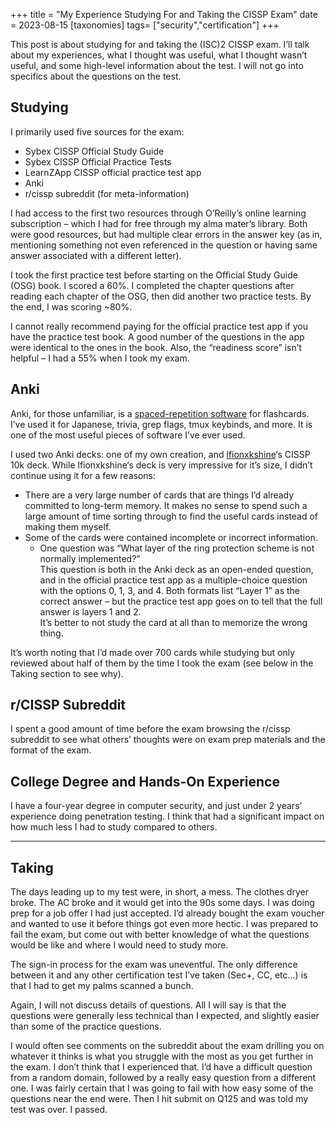 +++
title = "My Experience Studying For and Taking the CISSP Exam"
date = 2023-08-15
[taxonomies]
tags= ["security","certification"]
+++

This post is about studying for and taking the (ISC)2 CISSP exam. I’ll talk about my experiences, what I thought was useful, what I thought wasn’t useful, and some high-level information about the test. I will not go into specifics about the questions on the test.

## Studying

I primarily used five sources for the exam:

- Sybex CISSP Official Study Guide
- Sybex CISSP Official Practice Tests
- LearnZApp CISSP official practice test app
- Anki
- r/cissp subreddit (for meta-information)

I had access to the first two resources through O’Reilly’s online learning subscription – which I had for free through my alma mater’s library. Both were good resources, but had multiple clear errors in the answer key (as in, mentioning something not even referenced in the question or having same answer associated with a different letter).

I took the first practice test before starting on the Official Study Guide (OSG) book. I scored a 60%. I completed the chapter questions after reading each chapter of the OSG, then did another two practice tests. By the end, I was scoring ~80%.

I cannot really recommend paying for the official practice test app if you have the practice test book. A good number of the questions in the app were identical to the ones in the book. Also, the “readiness score” isn’t helpful – I had a 55% when I took my exam.

## Anki

Anki, for those unfamiliar, is a [spaced-repetition software](https://en.wikipedia.org/wiki/Spaced_repetition) for flashcards. I’ve used it for Japanese, trivia, grep flags, tmux keybinds, and more. It is one of the most useful pieces of software I’ve ever used.

I used two Anki decks: one of my own creation, and [lfionxkshine](https://www.reddit.com/user/lfionxkshine/)‘s CISSP 10k deck. While lfionxkshine‘s deck is very impressive for it’s size, I didn’t continue using it for a few reasons:

- There are a very large number of cards that are things I’d already committed to long-term memory. It makes no sense to spend such a large amount of time sorting through to find the useful cards instead of making them myself.
- Some of the cards were contained incomplete or incorrect information.
	- One question was “What layer of the ring protection scheme is not normally implemented?”  
This question is both in the Anki deck as an open-ended question, and in the official practice test app as a multiple-choice question with the options 0, 1, 3, and 4. Both formats list “Layer 1” as the correct answer – but the practice test app goes on to tell that the full answer is layers 1 and 2.  
It’s better to not study the card at all than to memorize the wrong thing.

It’s worth noting that I’d made over 700 cards while studying but only reviewed about half of them by the time I took the exam (see below in the Taking section to see why).

## r/CISSP Subreddit

I spent a good amount of time before the exam browsing the r/cissp subreddit to see what others’ thoughts were on exam prep materials and the format of the exam.

## College Degree and Hands-On Experience

I have a four-year degree in computer security, and just under 2 years’ experience doing penetration testing. I think that had a significant impact on how much less I had to study compared to others.

---

## Taking

The days leading up to my test were, in short, a mess. The clothes dryer broke. The AC broke and it would get into the 90s some days. I was doing prep for a job offer I had just accepted. I’d already bought the exam voucher and wanted to use it before things got even more hectic. I was prepared to fail the exam, but come out with better knowledge of what the questions would be like and where I would need to study more.

The sign-in process for the exam was uneventful. The only difference between it and any other certification test I’ve taken (Sec+, CC, etc…) is that I had to get my palms scanned a bunch.

Again, I will not discuss details of questions. All I will say is that the questions were generally less technical than I expected, and slightly easier than some of the practice questions.

I would often see comments on the subreddit about the exam drilling you on whatever it thinks is what you struggle with the most as you get further in the exam. I don’t think that I experienced that. I’d have a difficult question from a random domain, followed by a really easy question from a different one. I was fairly certain that I was going to fail with how easy some of the questions near the end were. Then I hit submit on Q125 and was told my test was over. I passed.

